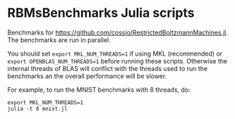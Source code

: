 # RBMsBenchmarks Julia scripts

Benchmarks for https://github.com/cossio/RestrictedBoltzmannMachines.jl.
The benchmarks are run in parallel.

You should set `export MKL_NUM_THREADS=1` if using MKL (recommended) or `export OPENBLAS_NUM_THREADS=1` before running these scripts.
Otherwise the internal threads of BLAS will conflict with the threads used to run the benchmarks an the overall performance will be slower.

For example, to run the MNIST benchmarks with 8 threads, do:

```
export MKL_NUM_THREADS=1
julia -t 8 mnist.jl
```


